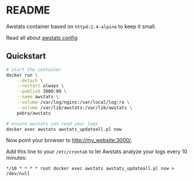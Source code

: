 README
======

Awstats container based on `httpd:2.4-alpine` to keep it small.

Read all about [awstats config](http://www.awstats.org/docs/awstats_config.html)


Quickstart
----------

```bash
# start the container
docker run \
    --detach \
    --restart always \
    --publish 3000:80 \
    --name awstats \
    --volume /var/log/nginx:/var/local/log:ro \
    --volume /var/lib/awstats:/var/lib/awstats \
    pabra/awstats

# ensure awstats can read your logs
docker exec awstats awstats_updateall.pl now
```

Now point your browser to [http://my_website:3000/]().

Add this line to your `/etc/crontab` to let Awstats analyze your logs every 10 minutes:
```
*/10 * * * * root docker exec awstats awstats_updateall.pl now > /dev/null
```
